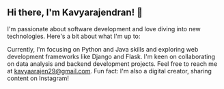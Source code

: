 
## Hi there, I'm Kavyarajendran! 👋

I'm passionate about software development and love diving into new technologies. Here's a bit about what I'm up to:

Currently, I'm focusing on Python and Java skills and exploring web development frameworks like Django and Flask. I'm keen on collaborating on data analysis and backend development projects. Feel free to reach me at kavyaarajen29@gmail.com. Fun fact: I'm also a digital creator, sharing content on Instagram!
